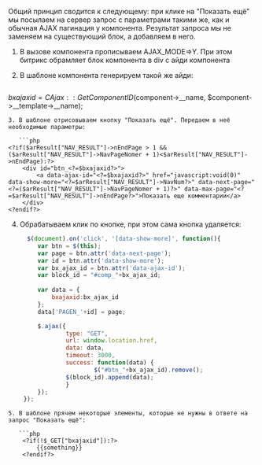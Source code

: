 Общий принцип сводится к следующему: при клике на "Показать ещё" мы посылаем на сервер запрос с параметрами такими же, как и обычная AJAX пагинация у компонента. Результат запроса мы не заменяем на существующий блок, а добавляем в него.

1. В вызове компонента прописываем AJAX_MODE=>Y. При этом битрикс обрамляет блок компонента в div с айди компонента
2. В шаблоне компонента генерируем такой же айди:

   ```php 
$bxajaxid = CAjax::GetComponentID($component->__name, $component->__template->__name);
```
3. В шаблоне отрисовываем кнопку "Показать ещё". Передаем в неё необходимые параметры:

   ```php 
<?if($arResult["NAV_RESULT"]->nEndPage > 1 && ($arResult["NAV_RESULT"]->NavPageNomer + 1)<$arResult["NAV_RESULT"]->nEndPage):?>
	<div id="btn_<?=$bxajaxid?>">
		<a data-ajax-id="<?=$bxajaxid?>" href="javascript:void(0)" data-show-more="<?=$arResult["NAV_RESULT"]->NavNum?>" data-next-page="<?=($arResult["NAV_RESULT"]->NavPageNomer + 1)?>" data-max-page="<?=$arResult["NAV_RESULT"]->nEndPage?>">Показать еще комментарии</a>
	</div>
<?endif?>
```
4. Обрабатываем клик по кнопке, при этом сама кнопка удаляется:

   ```js
     $(document).on('click', '[data-show-more]', function(){
        var btn = $(this);
        var page = btn.attr('data-next-page');
        var id = btn.attr('data-show-more');
        var bx_ajax_id = btn.attr('data-ajax-id');
        var block_id = "#comp_"+bx_ajax_id;
        
        var data = {
            bxajaxid:bx_ajax_id
        };
        data['PAGEN_'+id] = page;

        $.ajax({
                type: "GET",
                url: window.location.href,
                data: data,
                timeout: 3000,
                success: function(data) {
                        $("#btn_"+bx_ajax_id).remove();
		        $(block_id).append(data);
                }
        });
    });
```
5. В шаблоне прячем некоторые элементы, которые не нужны в ответе на запрос "Показать ещё":

   ```php
    <?if(!$_GET["bxajaxid"]):?>
        {{something}}
    <?endif?>
```